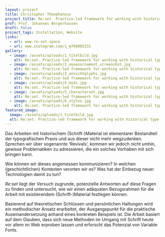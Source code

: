 ```yaml
---
layout: project
title: Christopher Theophanous
project_title: Re:set. Practice-led framework for working with historical type.
prof: Prof. Johannes Bergerhausen
draft: false
project_tags: Installation, Website
links:
  - url: www.re-set.space
  - url: www.instagram.com/i_m794005231
gallery:
  - image: /assets/uploads/1_titelbild.jpg
    alt: Re:set. Practice-led framework for working with historical type.
  - image: /assets/uploads/2_neuesornament_screenshot.jpg
    alt: Re:set. Practice-led framework for working with historical type.
  - image: /assets/uploads/3_ansichtglyphs.jpg
    alt: Re:set. Practice-led framework for working with historical type.
  - image: /assets/uploads/4_midi.jpg
    alt: Re:set. Practice-led framework for working with historical type.
  - image: /assets/uploads/5_characterset.jpg
    alt: Re:set. Practice-led framework for working with historical type.
  - image: /assets/uploads/6_styles.jpg
    alt: Re:set. Practice-led framework for working with historical type.
featured_image:
  image: /assets/uploads/1_titelbild.jpg
  alt: Re:set. Practice-led framework for working with historical type.
---
```

Das Arbeiten mit historischem (Schrift-)Material ist elementarer Bestandteil der typografischen Praxis und aus dieser nicht mehr wegzudenken. Sprechen wir über sogenannte ‘Revivals’, kommen wir jedoch nicht umhin, gewisse Problematiken zu adressieren, die ein solches Vorhaben mit sich bringen kann. 

Wie können wir dieses angemessen kommunizieren? In welchen (geschichtlichen) Kontexten verorten wir es? Was hat der Einbezug neuer Technologien damit zu tun? 

*Re:set* liegt der Versuch zugrunde, potenzielle Antworten auf diese Fragen zu finden und untersucht, wie wir einen adäquaten Bezugsrahmen für die Arbeit mit existierendem (Schrift-)Material festlegen können. 

Basierend auf theoretischen Schlüssen und persönlichen Haltungen wird ein methodischer Ansatz erarbeitet, der Ausgangspunkt für die praktische Auseinandersetzung anhand eines konkreten Beispiels ist. Die Arbeit basiert auf dem Glauben, dass sich neue Methoden im Umgang mit Schrift heute vor allem im Web erproben lassen und erforscht das Potenzial von Variable Fonts.